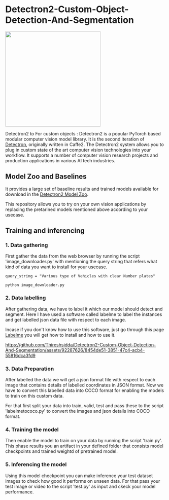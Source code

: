# Detectron2-Custom-Object-Detection-And-Segmentation

<img src="https://github.com/facebookresearch/detectron2/blob/main/.github/Detectron2-Logo-Horz.svg" width="300">

Detectron2 to For custom objects : Detectron2 is a popular PyTorch based modular computer vision model library.
It is the second iteration of [Detectron](https://github.com/facebookresearch/Detectron/), originally written in Caffe2.
The Detectron2 system allows you to plug in custom state of the art computer vision technologies into your workflow.
It supports a number of computer vision research projects and production applications in various AI tech industries.

## Model Zoo and Baselines
It provides a large set of baseline results and trained models available for download in the [Detectron2 Model Zoo](https://github.com/facebookresearch/detectron2/blob/main/MODEL_ZOO.md).

This repository allows you to try on your own vision applications by replacing the pretarined models mentioned above according to your usecase.

## Training and inferencing
### 1. Data gathering
First gather the data from the web browser by running the script 'image_downloader.py' with mentioning the query string that refers what kind of data you want to install for your usecase.
```
query_string = "Various type of Vehicles with clear Number plates"

python image_downloader.py
```


### 2. Data labelling
After gathering data, we have to label it which our model should detect and segment. Here I have used a software called labelme to label the instances and get labelled json data file with respect to each image.

Incase if you don't know how to use this software, just go through this page [Labelme](https://datagen.tech/guides/image-annotation/labelme/) you will get how to install and how to use it.

https://github.com/Thireshsidda/Detectron2-Custom-Object-Detection-And-Segmentation/assets/92287626/8454de51-3851-47c4-acb4-55816dca3fd9


### 3. Data Preparation
After labelled the data we will get a json format file with respect to each image that contains details of labelled coordinates in JSON format. Now we have to convert this labelled data into COCO format for enabling the models to train on this custom data. 

For that first split your data into train, valid, test and pass these to the script 'labelmetococo.py' to convert the images and json details into COCO format.

### 4. Training the model
Then enable the model to train on your data by running the script 'train.py'. This phase results you an artifact in your defined folder that consists model checkpoints and trained weightd of pretrained model.

### 5. Inferencing the model
Using this model checkpoint you can make inference your test dataset images to check how good it performs on unseen data. For that pass your test image or video to the script 'test.py' as input and ckeck your model performance.





